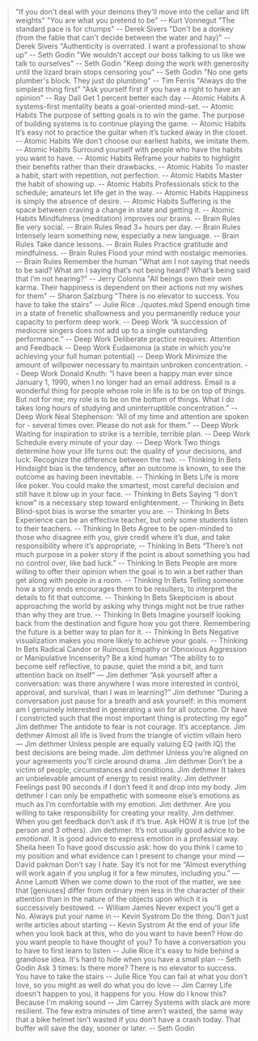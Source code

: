 > "If you don't deal with your demons they'll move into the cellar and lift weights"
> "You are what you pretend to be" -- Kurt Vonnegut
> "The standard pace is for chumps" -- Derek Sivers
> "Don't be a donkey (from the fable that can't decide between the water and hay)" -- Derek Sivers
> "Authenticity is overrated. I want a professional to show up" -- Seth Godin
> "We wouldn't accept our boss talking to us like we talk to ourselves" -- Seth Godin
> "Keep doing the work with generosity until the lizard brain stops censoring you" -- Seth Godin
> "No one gets plumber's block. They just do plumbing" -- Tim Ferris
> "Always do the simplest thing first"
> "Ask yourself first if you have a right to have an opinion" -- Ray Dali
> Get 1 percent better each day -- Atomic Habits
> A systems-first mentality beats a goal-oriented mind-set. -- Atomic Habits
> The purpose of setting goals is to win the game. The purpose of building systems is to continue playing the game. -- Atomic Habits
> It’s easy not to practice the guitar when it’s tucked away in the closet. -- Atomic Habits
> We don’t choose our earliest habits, we imitate them. -- Atomic Habits
> Surround yourself with people who have the habits you want to have. -- Atomic Habits
> Reframe your habits to highlight their benefits rather than their drawbacks. -- Atomic Habits
> To master a habit, start with repetition, not perfection. -- Atomic Habits
> Master the habit of showing up. -- Atomic Habits
> Professionals stick to the schedule; amateurs let life get in the way. -- Atomic Habits
> Happiness is simply the absence of desire. -- Atomic Habits
> Suffering is the space between craving a change in state and getting it. -- Atomic Habits
> Mindfulness (meditation) improves our brains. -- Brain Rules 
> Be very social.  -- Brain Rules
> Read 3+ hours per day.  -- Brain Rules
> Intensely learn something new, especially a new language.  -- Brain Rules
> Take dance lessons.  -- Brain Rules
> Practice gratitude and mindfulness.  -- Brain Rules
> Flood your mind with nostalgic memories.   -- Brain Rules
> Remember the human
> "What am I not saying that needs to be said? What am I saying that’s not being heard? What’s being said that I’m not hearing?" -- Jerry Colonna
> "All beings own their own karma. Their happiness is dependent  on their actions not my wishes for them" -- Sharon Salzburg
> "There is no elevator to success. You have to take the stairs" -- Julie Rice
../quotes.mkd
> Spend enough time in a state of frenetic shallowness and you permanently reduce your capacity to perform deep work. -- Deep Work
> “A succession of mediocre singers does not add up to a single outstanding performance.”  -- Deep Work
> Deliberate practice requires: Attention and Feedback -- Deep Work
> Eudaimonia (a state in which you’re achieving your full human potential) -- Deep Work
> Minimize the amount of willpower necessary to maintain unbroken concentration. -- Deep Work
> Donald Knuth: “I have been a happy man ever since January 1, 1990, when I no longer had an email address. Email is a wonderful thing for people whose role in life is to be on top of things. But not for me; my role is to be on the bottom of things. What I do takes long hours of studying and uninterruptible concentration.” -- Deep Work
> Neal Stephenson: “All of my time and attention are spoken for - several times over. Please do not ask for them.” -- Deep Work
> Waiting for inspiration to strike is a terrible, terrible plan. -- Deep Work
> Schedule every minute of your day. -- Deep Work
> Two things determine how your life turns out: the quality of your decisions, and luck. Recognize the difference between the two. -- Thinking In Bets
> Hindsight bias is the tendency, after an outcome is known, to see the outcome as having been inevitable. -- Thinking In Bets
> Life is more like poker. You could make the smartest, most careful decision and still have it blow up in your face. -- Thinking In Bets
> Saying “I don’t know” is a necessary step toward enlightenment. -- Thinking In Bets
> Blind-spot bias is worse the smarter you are. -- Thinking In Bets
> Experience can be an effective teacher, but only some students listen to their teachers. -- Thinking In Bets
> Agree to be open-minded to those who disagree eith you, give credit where it’s due, and take responsibility where it’s appropriate, -- Thinking In Bets
> “There’s not much purpose in a poker story if the point is about something you had no control over, like bad luck.” -- Thinking In Bets
> People are more willing to offer their opinion when the goal is to win a bet rather than get along with people in a room. -- Thinking In Bets
> Telling someone how a story ends encourages them to be resulters, to interpret the details to fit that outcome. -- Thinking In Bets
> Skepticism is about approaching the world by asking why things might not be true rather than why they are true. -- Thinking In Bets
> Imagine yourself looking back from the destination and figure how you got there.  Remembering the future is a better way to plan for it. -- Thinking In Bets
> Negative visualization makes you more likely to achieve your goals. -- Thinking In Bets
> Radical Candor or Ruinous Empathy or Obnoxious Aggression or Manipulative Incenserity?
> Be a kind human
> “The ability to to become self reflective, to pause, quiet the mind a bit, and turn attention back on itself” — Jim dethmer
> “Ask yourself after a conversation: was there anywhere I was more interested in control, approval, and survival, than I was in learning?” Jim dethmer
> “During a conversation just pause for a breath and ask yourself: in this moment am I genuinely interested in generating a win for all outcome. Or have I constricted such that the most important thing is protecting my ego” Jim dethmer
> The antidote to fear is not courage. It’s acceptance. Jim dethmer
> Almost all life is lived from the triangle of victim villain hero — Jim dethmer 
> Unless people are equally valuing  EQ (with IQ) the best decisions are being made. Jim dethmer
> Unless you’re aligned on your agreements you’ll circle around drama. Jim dethmer
> Don’t be a victim of people, circumstances and conditions. Jim dethmer
> It takes an unbielevable amount of energy to resist reality. Jim dethmer 
> Feelings past 90 seconds if I don’t feed it and drop into my body. Jim dethmer
> I can only be empathetic with someone else’s emotions as much as I’m comfortable with my emotion. Jim dethmer. 
> Are you willing to take responsibility for creating your reality. Jim dethmer. 
> When you get feedback don’t ask if it’s true. Ask HOW it is true (of the person and 3 others). Jim dethmer. 
> It’s not usually good advice to be _emotional_. It is good advice to express emotion in a professial way. Sheila heen 
> To have good discussio ask: how do you think I came to my position and what evidence can I present to change your mind — David pakman 
> Don’t say I hate. Say It’s not for me
> “Almost everything will work again if you unplug it for a few minutes, including you.” — Anne Lamott
> When we come down to the root of the matter, we see that [geniuses] differ from ordinary men less in the character of their attention than in the nature of the objects upon which it is successively bestowed. -- William James
> Never expect you'll get a No. Always put your name in -- Kevin Systrom
> Do the thing. Don't just write articles about starting -- Kevin Systrom
> At the end of your life when you look back at this, who do you want to have been? How do you want people to have thought of you?
> To have a conversation you to have to first learn to listen -- Julie Rice
> It's easy to hide behind a grandiose idea. It's hard to hide when you have a small plan -- Seth Godin
> Ask 3 times: Is there more?
> There is no elevator to success. You have to take the stairs -- Julie Rice
> You can fail at what you don't love, so you might as well do what you do love -- Jim Carrey
> Life doesn't happen to you, it happens for you. How do I know this? Because I'm making sound -- Jim Carrey
> Systems with slack are more resilient. The few extra minutes of time aren’t wasted, the same way that a bike helmet isn’t wasted if you don’t have a crash today. That buffer will save the day, sooner or later. -- Seth Godin
